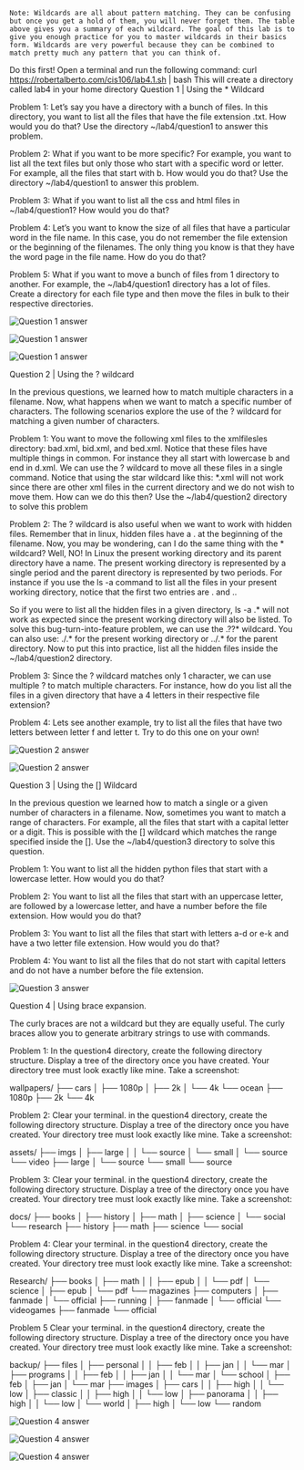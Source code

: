 

    Note: Wildcards are all about pattern matching. They can be confusing but once you get a hold of them, you will never forget them. The table above gives you a summary of each wildcard. The goal of this lab is to give you enough practice for you to master wildcards in their basics form. Wildcards are very powerful because they can be combined to match pretty much any pattern that you can think of.

Do this first! Open a terminal and run the following command: curl https://robertalberto.com/cis106/lab4.1.sh | bash This will create a directory called lab4 in your home directory
Question 1 | Using the * Wildcard

Problem 1:
Let’s say you have a directory with a bunch of files. In this directory, you want to list all the files that have the file extension .txt. How would you do that? Use the directory ~/lab4/question1 to answer this problem.

Problem 2:
What if you want to be more specific? For example, you want to list all the text files but only those who start with a specific word or letter. For example, all the files that start with b. How would you do that? Use the directory ~/lab4/question1 to answer this problem.

Problem 3:
What if you want to list all the css and html files in ~/lab4/question1? How would you do that?

Problem 4:
Let’s you want to know the size of all files that have a particular word in the file name. In this case, you do not remember the file extension or the beginning of the filenames. The only thing you know is that they have the word page in the file name. How do you do that?

Problem 5:
What if you want to move a bunch of files from 1 directory to another. For example, the ~/lab4/question1 directory has a lot of files. Create a directory for each file type and then move the files in bulk to their respective directories.

![Question 1 answer](../images/lab4part2ques1.png)

![Question 1 answer](../images/lab4part2ques1pt2.png)

![Question 1 answer](../images/lab4part2ques1pt3.png)

Question 2 | Using the ? wildcard

In the previous questions, we learned how to match multiple characters in a filename. Now, what happens when we want to match a specific number of characters. The following scenarios explore the use of the ? wildcard for matching a given number of characters.

Problem 1:
You want to move the following xml files to the xmlfilesles directory: bad.xml, bid.xml, and bed.xml. Notice that these files have multiple things in common. For instance they all start with lowercase b and end in d.xml. We can use the ? wildcard to move all these files in a single command. Notice that using the star wildcard like this: *.xml will not work since there are other xml files in the current directory and we do not wish to move them. How can we do this then? Use the ~/lab4/question2 directory to solve this problem

Problem 2:
The ? wildcard is also useful when we want to work with hidden files. Remember that in linux, hidden files have a . at the beginning of the filename. Now, you may be wondering, can I do the same thing with the * wildcard? Well, NO! In Linux the present working directory and its parent directory have a name. The present working directory is represented by a single period and the parent directory is represented by two periods. For instance if you use the ls -a command to list all the files in your present working directory, notice that the first two entries are . and ..

So if you were to list all the hidden files in a given directory, ls -a .* will not work as expected since the present working directory will also be listed. To solve this bug-turn-into-feature problem, we can use the .??* wildcard. You can also use: ./.* for the present working directory or ../.* for the parent directory. Now to put this into practice, list all the hidden files inside the ~/lab4/question2 directory.

Problem 3:
Since the ? wildcard matches only 1 character, we can use multiple ? to match multiple characters. For instance, how do you list all the files in a given directory that have a 4 letters in their respective file extension?

Problem 4:
Lets see another example, try to list all the files that have two letters between letter f and letter t. Try to do this one on your own!

![Question 2 answer](../images/lab4part2ques2.png)

![Question 2 answer](../images/lab4part2ques2part2.png)

Question 3 | Using the [] Wildcard

In the previous question we learned how to match a single or a given number of characters in a filename. Now, sometimes you want to match a range of characters. For example, all the files that start with a capital letter or a digit. This is possible with the [] wildcard which matches the range specified inside the []. Use the ~/lab4/question3 directory to solve this question.

Problem 1:
You want to list all the hidden python files that start with a lowercase letter. How would you do that?

Problem 2:
You want to list all the files that start with an uppercase letter, are followed by a lowercase letter, and have a number before the file extension. How would you do that?

Problem 3:
You want to list all the files that start with letters a-d or e-k and have a two letter file extension. How would you do that?

Problem 4:
You want to list all the files that do not start with capital letters and do not have a number before the file extension.

![Question 3 answer](../images/lab4part2ques3.png)

Question 4 | Using brace expansion.

The curly braces are not a wildcard but they are equally useful. The curly braces allow you to generate arbitrary strings to use with commands.

Problem 1:
In the question4 directory, create the following directory structure. Display a tree of the directory once you have created. Your directory tree must look exactly like mine. Take a screenshot:

wallpapers/
├── cars
│   ├── 1080p
│   ├── 2k
│   └── 4k
└── ocean
    ├── 1080p
    ├── 2k
    └── 4k

Problem 2:
Clear your terminal. in the question4 directory, create the following directory structure. Display a tree of the directory once you have created. Your directory tree must look exactly like mine. Take a screenshot:

assets/
├── imgs
│   ├── large
│   │   └── source
│   └── small
│       └── source
└── video
    ├── large
    │   └── source
    └── small
        └── source

Problem 3:
Clear your terminal. in the question4 directory, create the following directory structure. Display a tree of the directory once you have created. Your directory tree must look exactly like mine. Take a screenshot:

docs/
├── books
│   ├── history
│   ├── math
│   ├── science
│   └── social
└── research
    ├── history
    ├── math
    ├── science
    └── social

Problem 4:
Clear your terminal. in the question4 directory, create the following directory structure. Display a tree of the directory once you have created. Your directory tree must look exactly like mine. Take a screenshot:

Research/
├── books
│   ├── math
│   │   ├── epub
│   │   └── pdf
│   └── science
│       ├── epub
│       └── pdf
└── magazines
    ├── computers
    │   ├── fanmade
    │   └── official
    ├── running
    │   ├── fanmade
    │   └── official
    └── videogames
        ├── fanmade
        └── official

Problem 5
Clear your terminal. in the question4 directory, create the following directory structure. Display a tree of the directory once you have created. Your directory tree must look exactly like mine. Take a screenshot:

backup/
├── files
│   ├── personal
│   │   ├── feb
│   │   ├── jan
│   │   └── mar
│   ├── programs
│   │   ├── feb
│   │   ├── jan
│   │   └── mar
│   └── school
│       ├── feb
│       ├── jan
│       └── mar
├── images
│   ├── cars
│   │   ├── high
│   │   └── low
│   ├── classic
│   │   ├── high
│   │   └── low
│   ├── panorama
│   │   ├── high
│   │   └── low
│   └── world
│       ├── high
│       └── low
└── random

![Question 4 answer](../images/lab4part2ques4.png)

![Question 4 answer](../images/lab4part2ques4part2.png)

![Question 4 answer](../images/lab4part2ques4part3.png)



